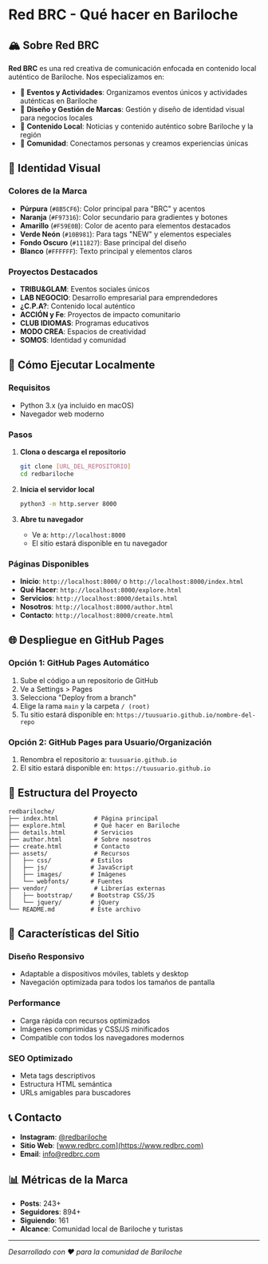 # Red BRC - Qué hacer en Bariloche

## 🏔️ Sobre Red BRC

**Red BRC** es una red creativa de comunicación enfocada en contenido local auténtico de Bariloche. Nos especializamos en:

- 🎉 **Eventos y Actividades**: Organizamos eventos únicos y actividades auténticas en Bariloche
- 🎨 **Diseño y Gestión de Marcas**: Gestión y diseño de identidad visual para negocios locales
- 📰 **Contenido Local**: Noticias y contenido auténtico sobre Bariloche y la región
- 👥 **Comunidad**: Conectamos personas y creamos experiencias únicas

## 🎨 Identidad Visual

### Colores de la Marca
- **Púrpura** (`#8B5CF6`): Color principal para "BRC" y acentos
- **Naranja** (`#F97316`): Color secundario para gradientes y botones
- **Amarillo** (`#F59E0B`): Color de acento para elementos destacados
- **Verde Neón** (`#10B981`): Para tags "NEW" y elementos especiales
- **Fondo Oscuro** (`#111827`): Base principal del diseño
- **Blanco** (`#FFFFFF`): Texto principal y elementos claros

### Proyectos Destacados
- **TRIBU&GLAM**: Eventos sociales únicos
- **LAB NEGOCIO**: Desarrollo empresarial para emprendedores
- **¿C.P.A?**: Contenido local auténtico
- **ACCIÓN y Fe**: Proyectos de impacto comunitario
- **CLUB IDIOMAS**: Programas educativos
- **MODO CREA**: Espacios de creatividad
- **SOMOS**: Identidad y comunidad

## 🚀 Cómo Ejecutar Localmente

### Requisitos
- Python 3.x (ya incluido en macOS)
- Navegador web moderno

### Pasos
1. **Clona o descarga el repositorio**
   ```bash
   git clone [URL_DEL_REPOSITORIO]
   cd redbariloche
   ```

2. **Inicia el servidor local**
   ```bash
   python3 -m http.server 8000
   ```

3. **Abre tu navegador**
   - Ve a: `http://localhost:8000`
   - El sitio estará disponible en tu navegador

### Páginas Disponibles
- **Inicio**: `http://localhost:8000/` o `http://localhost:8000/index.html`
- **Qué Hacer**: `http://localhost:8000/explore.html`
- **Servicios**: `http://localhost:8000/details.html`
- **Nosotros**: `http://localhost:8000/author.html`
- **Contacto**: `http://localhost:8000/create.html`

## 🌐 Despliegue en GitHub Pages

### Opción 1: GitHub Pages Automático
1. Sube el código a un repositorio de GitHub
2. Ve a Settings > Pages
3. Selecciona "Deploy from a branch"
4. Elige la rama `main` y la carpeta `/ (root)`
5. Tu sitio estará disponible en: `https://tuusuario.github.io/nombre-del-repo`

### Opción 2: GitHub Pages para Usuario/Organización
1. Renombra el repositorio a: `tuusuario.github.io`
2. El sitio estará disponible en: `https://tuusuario.github.io`

## 📁 Estructura del Proyecto

```
redbariloche/
├── index.html          # Página principal
├── explore.html        # Qué hacer en Bariloche
├── details.html        # Servicios
├── author.html         # Sobre nosotros
├── create.html         # Contacto
├── assets/             # Recursos
│   ├── css/           # Estilos
│   ├── js/            # JavaScript
│   ├── images/        # Imágenes
│   └── webfonts/      # Fuentes
├── vendor/             # Librerías externas
│   ├── bootstrap/     # Bootstrap CSS/JS
│   └── jquery/        # jQuery
└── README.md          # Este archivo
```

## 🎯 Características del Sitio

### Diseño Responsivo
- Adaptable a dispositivos móviles, tablets y desktop
- Navegación optimizada para todos los tamaños de pantalla

### Performance
- Carga rápida con recursos optimizados
- Imágenes comprimidas y CSS/JS minificados
- Compatible con todos los navegadores modernos

### SEO Optimizado
- Meta tags descriptivos
- Estructura HTML semántica
- URLs amigables para buscadores

## 📞 Contacto

- **Instagram**: [@redbariloche](https://instagram.com/redbariloche)
- **Sitio Web**: [www.redbrc.com](https://www.redbrc.com)
- **Email**: info@redbrc.com

## 📊 Métricas de la Marca

- **Posts**: 243+
- **Seguidores**: 894+
- **Siguiendo**: 161
- **Alcance**: Comunidad local de Bariloche y turistas

---

*Desarrollado con ❤️ para la comunidad de Bariloche* 